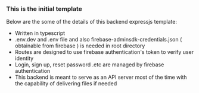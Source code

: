### This is the initial template

Below are the some of the details of this backend expressjs template:

- Written in typescript
- .env.dev and .env file and also firebase-adminsdk-credentials.json ( obtainable from firebase ) is needed in root directory
- Routes are designed to use firebase authentication's token to verify user identity
- Login, sign up, reset password .etc are managed by firebase authentication
- This backend is meant to serve as an API server most of the time with the capability of delivering files if needed

